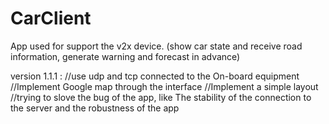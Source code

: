 # CarClient

App used for support the v2x device. (show car state and receive road information, generate warning and forecast in advance)


version 1.1.1 : //use udp and tcp connected to the On-board equipment
                //Implement Google map through the interface
                //Implement a simple layout
                //trying to slove the bug of the app, like The stability of the connection to the server and the robustness of the app
                
